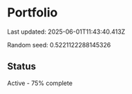 # Portfolio

Last updated: 2025-06-01T11:43:40.413Z

Random seed: 0.5221122288145326

## Status

Active - 75% complete